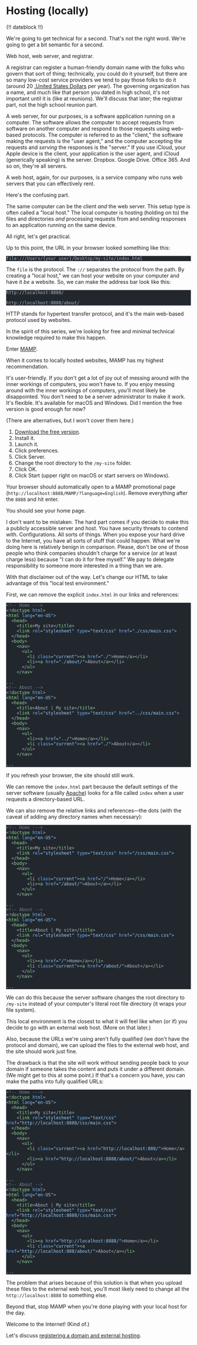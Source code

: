 # Hosting (locally)

{!! dateblock !!}

We're going to get technical for a second. That's not the right word. We're going to get a bit semantic for a second.

Web host, web server, and registrar.

A registrar can register a human-friendly domain name with the folks who govern that sort of thing; technically, you could do it yourself, but there are so many low-cost service providers we tend to pay those folks to do it (around 20 [.United States Dollars](USD) per year). The governing organization has a name, and much like that person you dated in high school, it's not important until it is (like at reunions). We'll discuss that later; the registrar part, not the high school reunion part.

A web server, for our purposes, is a software application running on a computer. The software allows the computer to accept requests from software on another computer and respond to those requests using web-based protocols. The computer is referred to as the "client," the software making the requests is the "user agent," and the computer accepting the requests and *serving* the responses is the "server." If you use iCloud, your Apple device is the client, your application is the user agent, and iCloud (generically speaking) is the server. Dropbox. Google Drive. Office 365. And so on, they're all servers.

A web host, again, for our purposes, is a service company who runs web servers that you can effectively rent.

Here's the confusing part.

The same computer can be the client *and* the web server. This setup type is often called a "local host." The local computer is hosting (holding on to) the files and directories *and* processing requests from and sending responses to an application running on the same device.

All right, let's get practical.

Up to this point, the URL in your browser looked something like this:

<pre class="shiki" style="background-color: #22272e"><code><span class="line"><span style="color: #ADBAC7">file:///Users/{your user}/Desktop/my-site/index.html</span></span>
<span class="line"></span></code></pre>

The `file` is the protocol. The `://` separates the protocol from the path. By creating a "local host," we can host your website on your computer and have it *be* a website. So, we can make the address bar look like this:

<pre class="shiki" style="background-color: #22272e"><code><span class="line"><span style="color: #ADBAC7">http://localhost:8888/</span></span>
<span class="line"></span>
<span class="line"><span style="color: #ADBAC7">http://localhost:8888/about/</span></span>
<span class="line"></span></code></pre>

HTTP stands for hypertext transfer protocol, and it's the main web-based protocol used by websites.

In the spirit of this series, we're looking for free and minimal technical knowledge required to make this happen.

Enter [MAMP](https://www.mamp.info/en/mamp/mac/).

When it comes to locally hosted websites, MAMP has my highest recommendation.

It's user-friendly. If you don't get a lot of joy out of messing around with the inner workings of computers, you won't have to. If you enjoy messing around with the inner workings of computers, you'll most likely be disappointed. You don't need to be a server administrator to make it work. It's flexible. It's available for macOS and Windows. Did I mention the free version is good enough for now?

(There are alternatives, but I won't cover them here.)

1. [Download the free version](https://www.mamp.info/en/mamp/).
2. Install it.
3. Launch it.
4. Click preferences.
5. Click Server.
6. Change the root directory to the `/my-site` folder.
7. Click OK.
8. Click Start (upper right on macOS or start servers on Windows).

Your browser should automatically open to a MAMP promotional page (`http://localhost:8888/MAMP/?language=English`). Remove everything after the `8888` and hit enter.

You should see your home page.

I don't want to be mistaken. The hard part comes if you decide to make this a publicly accessible server and host. You have security threats to contend with. Configurations. All sorts of things. When you expose your hard drive to the Internet, you have all sorts of stuff that could happen. What we're doing here is relatively benign in comparison. Please, don't be one of those people who think companies shouldn't charge for a service (or at least charge less) because "I can do it for free myself." We pay to delegate responsibility to someone more interested in a thing than we are.

With that disclaimer out of the way. Let's change our HTML to take advantage of this "local test environment."

First, we can remove the explicit `index.html` in our links and references:

<pre class="shiki focus" style="background-color: #22272e"><code><span class="line focus"><span style="color: #768390">&lt;!-- Home ---&gt;</span></span>
<span class="line"><span style="color: #ADBAC7">&lt;!</span><span style="color: #8DDB8C">doctype</span><span style="color: #ADBAC7"> </span><span style="color: #6CB6FF">html</span><span style="color: #ADBAC7">&gt;</span></span>
<span class="line"><span style="color: #ADBAC7">&lt;</span><span style="color: #8DDB8C">html</span><span style="color: #ADBAC7"> </span><span style="color: #6CB6FF">lang</span><span style="color: #ADBAC7">=</span><span style="color: #96D0FF">&quot;en-US&quot;</span><span style="color: #ADBAC7">&gt;</span></span>
<span class="line"><span style="color: #ADBAC7">  &lt;</span><span style="color: #8DDB8C">head</span><span style="color: #ADBAC7">&gt;</span></span>
<span class="line"><span style="color: #ADBAC7">    &lt;</span><span style="color: #8DDB8C">title</span><span style="color: #ADBAC7">&gt;My site&lt;/</span><span style="color: #8DDB8C">title</span><span style="color: #ADBAC7">&gt;</span></span>
<span class="line"><span style="color: #ADBAC7">    &lt;</span><span style="color: #8DDB8C">link</span><span style="color: #ADBAC7"> </span><span style="color: #6CB6FF">rel</span><span style="color: #ADBAC7">=</span><span style="color: #96D0FF">&quot;stylesheet&quot;</span><span style="color: #ADBAC7"> </span><span style="color: #6CB6FF">type</span><span style="color: #ADBAC7">=</span><span style="color: #96D0FF">&quot;text/css&quot;</span><span style="color: #ADBAC7"> </span><span style="color: #6CB6FF">href</span><span style="color: #ADBAC7">=</span><span style="color: #96D0FF">&quot;./css/main.css&quot;</span><span style="color: #ADBAC7">&gt;</span></span>
<span class="line"><span style="color: #ADBAC7">  &lt;/</span><span style="color: #8DDB8C">head</span><span style="color: #ADBAC7">&gt;</span></span>
<span class="line"><span style="color: #ADBAC7">  &lt;</span><span style="color: #8DDB8C">body</span><span style="color: #ADBAC7">&gt;</span></span>
<span class="line"><span style="color: #ADBAC7">    &lt;</span><span style="color: #8DDB8C">nav</span><span style="color: #ADBAC7">&gt;</span></span>
<span class="line"><span style="color: #ADBAC7">      &lt;</span><span style="color: #8DDB8C">ul</span><span style="color: #ADBAC7">&gt;</span></span>
<span class="line focus"><span style="color: #ADBAC7">        &lt;</span><span style="color: #8DDB8C">li</span><span style="color: #ADBAC7"> </span><span style="color: #6CB6FF">class</span><span style="color: #ADBAC7">=</span><span style="color: #96D0FF">&quot;current&quot;</span><span style="color: #ADBAC7">&gt;&lt;</span><span style="color: #8DDB8C">a</span><span style="color: #ADBAC7"> </span><span style="color: #6CB6FF">href</span><span style="color: #ADBAC7">=</span><span style="color: #96D0FF">&quot;./&quot;</span><span style="color: #ADBAC7">&gt;Home&lt;/</span><span style="color: #8DDB8C">a</span><span style="color: #ADBAC7">&gt;&lt;/</span><span style="color: #8DDB8C">li</span><span style="color: #ADBAC7">&gt;</span></span>
<span class="line focus"><span style="color: #ADBAC7">        &lt;</span><span style="color: #8DDB8C">li</span><span style="color: #ADBAC7">&gt;&lt;</span><span style="color: #8DDB8C">a</span><span style="color: #ADBAC7"> </span><span style="color: #6CB6FF">href</span><span style="color: #ADBAC7">=</span><span style="color: #96D0FF">&quot;./about/&quot;</span><span style="color: #ADBAC7">&gt;About&lt;/</span><span style="color: #8DDB8C">a</span><span style="color: #ADBAC7">&gt;&lt;/</span><span style="color: #8DDB8C">li</span><span style="color: #ADBAC7">&gt;</span></span>
<span class="line"><span style="color: #ADBAC7">      &lt;/</span><span style="color: #8DDB8C">ul</span><span style="color: #ADBAC7">&gt;</span></span>
<span class="line"><span style="color: #ADBAC7">    &lt;/</span><span style="color: #8DDB8C">nav</span><span style="color: #ADBAC7">&gt;  </span></span>
<span class="line"></span>
<span class="line"><span style="color: #ADBAC7">...</span></span>
<span class="line focus"><span style="color: #768390">&lt;!-- About --&gt;</span></span>
<span class="line"><span style="color: #ADBAC7">&lt;!</span><span style="color: #8DDB8C">doctype</span><span style="color: #ADBAC7"> </span><span style="color: #6CB6FF">html</span><span style="color: #ADBAC7">&gt;</span></span>
<span class="line"><span style="color: #ADBAC7">&lt;</span><span style="color: #8DDB8C">html</span><span style="color: #ADBAC7"> </span><span style="color: #6CB6FF">lang</span><span style="color: #ADBAC7">=</span><span style="color: #96D0FF">&quot;en-US&quot;</span><span style="color: #ADBAC7">&gt;</span></span>
<span class="line"><span style="color: #ADBAC7">  &lt;</span><span style="color: #8DDB8C">head</span><span style="color: #ADBAC7">&gt;</span></span>
<span class="line"><span style="color: #ADBAC7">    &lt;</span><span style="color: #8DDB8C">title</span><span style="color: #ADBAC7">&gt;About | My site&lt;/</span><span style="color: #8DDB8C">title</span><span style="color: #ADBAC7">&gt;</span></span>
<span class="line"><span style="color: #ADBAC7">    &lt;</span><span style="color: #8DDB8C">link</span><span style="color: #ADBAC7"> </span><span style="color: #6CB6FF">rel</span><span style="color: #ADBAC7">=</span><span style="color: #96D0FF">&quot;stylesheet&quot;</span><span style="color: #ADBAC7"> </span><span style="color: #6CB6FF">type</span><span style="color: #ADBAC7">=</span><span style="color: #96D0FF">&quot;text/css&quot;</span><span style="color: #ADBAC7"> </span><span style="color: #6CB6FF">href</span><span style="color: #ADBAC7">=</span><span style="color: #96D0FF">&quot;../css/main.css&quot;</span><span style="color: #ADBAC7">&gt;</span></span>
<span class="line"><span style="color: #ADBAC7">  &lt;/</span><span style="color: #8DDB8C">head</span><span style="color: #ADBAC7">&gt;</span></span>
<span class="line"><span style="color: #ADBAC7">  &lt;</span><span style="color: #8DDB8C">body</span><span style="color: #ADBAC7">&gt;</span></span>
<span class="line"><span style="color: #ADBAC7">    &lt;</span><span style="color: #8DDB8C">nav</span><span style="color: #ADBAC7">&gt;</span></span>
<span class="line"><span style="color: #ADBAC7">      &lt;</span><span style="color: #8DDB8C">ul</span><span style="color: #ADBAC7">&gt;</span></span>
<span class="line focus"><span style="color: #ADBAC7">        &lt;</span><span style="color: #8DDB8C">li</span><span style="color: #ADBAC7">&gt;&lt;</span><span style="color: #8DDB8C">a</span><span style="color: #ADBAC7"> </span><span style="color: #6CB6FF">href</span><span style="color: #ADBAC7">=</span><span style="color: #96D0FF">&quot;../&quot;</span><span style="color: #ADBAC7">&gt;Home&lt;/</span><span style="color: #8DDB8C">a</span><span style="color: #ADBAC7">&gt;&lt;/</span><span style="color: #8DDB8C">li</span><span style="color: #ADBAC7">&gt;</span></span>
<span class="line focus"><span style="color: #ADBAC7">        &lt;</span><span style="color: #8DDB8C">li</span><span style="color: #ADBAC7"> </span><span style="color: #6CB6FF">class</span><span style="color: #ADBAC7">=</span><span style="color: #96D0FF">&quot;current&quot;</span><span style="color: #ADBAC7">&gt;&lt;</span><span style="color: #8DDB8C">a</span><span style="color: #ADBAC7"> </span><span style="color: #6CB6FF">href</span><span style="color: #ADBAC7">=</span><span style="color: #96D0FF">&quot;./&quot;</span><span style="color: #ADBAC7">&gt;About&lt;/</span><span style="color: #8DDB8C">a</span><span style="color: #ADBAC7">&gt;&lt;/</span><span style="color: #8DDB8C">li</span><span style="color: #ADBAC7">&gt;</span></span>
<span class="line"><span style="color: #ADBAC7">      &lt;/</span><span style="color: #8DDB8C">ul</span><span style="color: #ADBAC7">&gt;</span></span>
<span class="line"><span style="color: #ADBAC7">    &lt;/</span><span style="color: #8DDB8C">nav</span><span style="color: #ADBAC7">&gt;</span></span>
<span class="line"></span>
<span class="line"><span style="color: #ADBAC7">...</span></span>
<span class="line"></span></code></pre>

If you refresh your browser, the site should still work.

We can remove the `index.html` part because the default settings of the server software (usually [Apache](https://www.apache.org)) looks for a file called `index` when a user requests a directory-based URL.

We can also remove the relative links and references—the dots (with the caveat of adding any directory names when necessary):

<pre class="shiki focus" style="background-color: #22272e"><code><span class="line focus"><span style="color: #768390">&lt;!-- Home ---&gt;</span></span>
<span class="line"><span style="color: #ADBAC7">&lt;!</span><span style="color: #8DDB8C">doctype</span><span style="color: #ADBAC7"> </span><span style="color: #6CB6FF">html</span><span style="color: #ADBAC7">&gt;</span></span>
<span class="line"><span style="color: #ADBAC7">&lt;</span><span style="color: #8DDB8C">html</span><span style="color: #ADBAC7"> </span><span style="color: #6CB6FF">lang</span><span style="color: #ADBAC7">=</span><span style="color: #96D0FF">&quot;en-US&quot;</span><span style="color: #ADBAC7">&gt;</span></span>
<span class="line"><span style="color: #ADBAC7">  &lt;</span><span style="color: #8DDB8C">head</span><span style="color: #ADBAC7">&gt;</span></span>
<span class="line"><span style="color: #ADBAC7">    &lt;</span><span style="color: #8DDB8C">title</span><span style="color: #ADBAC7">&gt;My site&lt;/</span><span style="color: #8DDB8C">title</span><span style="color: #ADBAC7">&gt;</span></span>
<span class="line focus"><span style="color: #ADBAC7">    &lt;</span><span style="color: #8DDB8C">link</span><span style="color: #ADBAC7"> </span><span style="color: #6CB6FF">rel</span><span style="color: #ADBAC7">=</span><span style="color: #96D0FF">&quot;stylesheet&quot;</span><span style="color: #ADBAC7"> </span><span style="color: #6CB6FF">type</span><span style="color: #ADBAC7">=</span><span style="color: #96D0FF">&quot;text/css&quot;</span><span style="color: #ADBAC7"> </span><span style="color: #6CB6FF">href</span><span style="color: #ADBAC7">=</span><span style="color: #96D0FF">&quot;/css/main.css&quot;</span><span style="color: #ADBAC7">&gt;</span></span>
<span class="line"><span style="color: #ADBAC7">  &lt;/</span><span style="color: #8DDB8C">head</span><span style="color: #ADBAC7">&gt;</span></span>
<span class="line"><span style="color: #ADBAC7">  &lt;</span><span style="color: #8DDB8C">body</span><span style="color: #ADBAC7">&gt;</span></span>
<span class="line"><span style="color: #ADBAC7">    &lt;</span><span style="color: #8DDB8C">nav</span><span style="color: #ADBAC7">&gt;</span></span>
<span class="line"><span style="color: #ADBAC7">      &lt;</span><span style="color: #8DDB8C">ul</span><span style="color: #ADBAC7">&gt;</span></span>
<span class="line focus"><span style="color: #ADBAC7">        &lt;</span><span style="color: #8DDB8C">li</span><span style="color: #ADBAC7"> </span><span style="color: #6CB6FF">class</span><span style="color: #ADBAC7">=</span><span style="color: #96D0FF">&quot;current&quot;</span><span style="color: #ADBAC7">&gt;&lt;</span><span style="color: #8DDB8C">a</span><span style="color: #ADBAC7"> </span><span style="color: #6CB6FF">href</span><span style="color: #ADBAC7">=</span><span style="color: #96D0FF">&quot;/&quot;</span><span style="color: #ADBAC7">&gt;Home&lt;/</span><span style="color: #8DDB8C">a</span><span style="color: #ADBAC7">&gt;&lt;/</span><span style="color: #8DDB8C">li</span><span style="color: #ADBAC7">&gt;</span></span>
<span class="line focus"><span style="color: #ADBAC7">        &lt;</span><span style="color: #8DDB8C">li</span><span style="color: #ADBAC7">&gt;&lt;</span><span style="color: #8DDB8C">a</span><span style="color: #ADBAC7"> </span><span style="color: #6CB6FF">href</span><span style="color: #ADBAC7">=</span><span style="color: #96D0FF">&quot;/about/&quot;</span><span style="color: #ADBAC7">&gt;About&lt;/</span><span style="color: #8DDB8C">a</span><span style="color: #ADBAC7">&gt;&lt;/</span><span style="color: #8DDB8C">li</span><span style="color: #ADBAC7">&gt;</span></span>
<span class="line"><span style="color: #ADBAC7">      &lt;/</span><span style="color: #8DDB8C">ul</span><span style="color: #ADBAC7">&gt;</span></span>
<span class="line"><span style="color: #ADBAC7">    &lt;/</span><span style="color: #8DDB8C">nav</span><span style="color: #ADBAC7">&gt;  </span></span>
<span class="line"></span>
<span class="line"><span style="color: #ADBAC7">...</span></span>
<span class="line focus"><span style="color: #768390">&lt;!-- About --&gt;</span></span>
<span class="line"><span style="color: #ADBAC7">&lt;!</span><span style="color: #8DDB8C">doctype</span><span style="color: #ADBAC7"> </span><span style="color: #6CB6FF">html</span><span style="color: #ADBAC7">&gt;</span></span>
<span class="line"><span style="color: #ADBAC7">&lt;</span><span style="color: #8DDB8C">html</span><span style="color: #ADBAC7"> </span><span style="color: #6CB6FF">lang</span><span style="color: #ADBAC7">=</span><span style="color: #96D0FF">&quot;en-US&quot;</span><span style="color: #ADBAC7">&gt;</span></span>
<span class="line"><span style="color: #ADBAC7">  &lt;</span><span style="color: #8DDB8C">head</span><span style="color: #ADBAC7">&gt;</span></span>
<span class="line"><span style="color: #ADBAC7">    &lt;</span><span style="color: #8DDB8C">title</span><span style="color: #ADBAC7">&gt;About | My site&lt;/</span><span style="color: #8DDB8C">title</span><span style="color: #ADBAC7">&gt;</span></span>
<span class="line focus"><span style="color: #ADBAC7">    &lt;</span><span style="color: #8DDB8C">link</span><span style="color: #ADBAC7"> </span><span style="color: #6CB6FF">rel</span><span style="color: #ADBAC7">=</span><span style="color: #96D0FF">&quot;stylesheet&quot;</span><span style="color: #ADBAC7"> </span><span style="color: #6CB6FF">type</span><span style="color: #ADBAC7">=</span><span style="color: #96D0FF">&quot;text/css&quot;</span><span style="color: #ADBAC7"> </span><span style="color: #6CB6FF">href</span><span style="color: #ADBAC7">=</span><span style="color: #96D0FF">&quot;/css/main.css&quot;</span><span style="color: #ADBAC7">&gt;</span></span>
<span class="line"><span style="color: #ADBAC7">  &lt;/</span><span style="color: #8DDB8C">head</span><span style="color: #ADBAC7">&gt;</span></span>
<span class="line"><span style="color: #ADBAC7">  &lt;</span><span style="color: #8DDB8C">body</span><span style="color: #ADBAC7">&gt;</span></span>
<span class="line"><span style="color: #ADBAC7">    &lt;</span><span style="color: #8DDB8C">nav</span><span style="color: #ADBAC7">&gt;</span></span>
<span class="line"><span style="color: #ADBAC7">      &lt;</span><span style="color: #8DDB8C">ul</span><span style="color: #ADBAC7">&gt;</span></span>
<span class="line focus"><span style="color: #ADBAC7">        &lt;</span><span style="color: #8DDB8C">li</span><span style="color: #ADBAC7">&gt;&lt;</span><span style="color: #8DDB8C">a</span><span style="color: #ADBAC7"> </span><span style="color: #6CB6FF">href</span><span style="color: #ADBAC7">=</span><span style="color: #96D0FF">&quot;/&quot;</span><span style="color: #ADBAC7">&gt;Home&lt;/</span><span style="color: #8DDB8C">a</span><span style="color: #ADBAC7">&gt;&lt;/</span><span style="color: #8DDB8C">li</span><span style="color: #ADBAC7">&gt;</span></span>
<span class="line focus"><span style="color: #ADBAC7">        &lt;</span><span style="color: #8DDB8C">li</span><span style="color: #ADBAC7"> </span><span style="color: #6CB6FF">class</span><span style="color: #ADBAC7">=</span><span style="color: #96D0FF">&quot;current&quot;</span><span style="color: #ADBAC7">&gt;&lt;</span><span style="color: #8DDB8C">a</span><span style="color: #ADBAC7"> </span><span style="color: #6CB6FF">href</span><span style="color: #ADBAC7">=</span><span style="color: #96D0FF">&quot;/about/&quot;</span><span style="color: #ADBAC7">&gt;About&lt;/</span><span style="color: #8DDB8C">a</span><span style="color: #ADBAC7">&gt;&lt;/</span><span style="color: #8DDB8C">li</span><span style="color: #ADBAC7">&gt;</span></span>
<span class="line"><span style="color: #ADBAC7">      &lt;/</span><span style="color: #8DDB8C">ul</span><span style="color: #ADBAC7">&gt;</span></span>
<span class="line"><span style="color: #ADBAC7">    &lt;/</span><span style="color: #8DDB8C">nav</span><span style="color: #ADBAC7">&gt;</span></span>
<span class="line"></span>
<span class="line"><span style="color: #ADBAC7">...</span></span>
<span class="line"></span></code></pre>

We can do this because the server software changes the root directory to `/my-site` instead of your computer's literal root file directory (it wraps your file system).

This local environment is the closest to what it will feel like when (or if) you decide to go with an external web host. (More on that later.)

Also, because the URLs we're using aren't fully qualified (we don't have the protocol and domain), we can upload the files to the external web host, and the site should work just fine.

The drawback is that the site will work without sending people back to your domain if someone takes the content and puts it under a different domain. (We might get to this at some point.) If that's a concern you have, you can make the paths into fully qualified URLs:

<pre class="shiki focus" style="background-color: #22272e"><code><span class="line focus"><span style="color: #768390">&lt;!-- Home ---&gt;</span></span>
<span class="line"><span style="color: #ADBAC7">&lt;!</span><span style="color: #8DDB8C">doctype</span><span style="color: #ADBAC7"> </span><span style="color: #6CB6FF">html</span><span style="color: #ADBAC7">&gt;</span></span>
<span class="line"><span style="color: #ADBAC7">&lt;</span><span style="color: #8DDB8C">html</span><span style="color: #ADBAC7"> </span><span style="color: #6CB6FF">lang</span><span style="color: #ADBAC7">=</span><span style="color: #96D0FF">&quot;en-US&quot;</span><span style="color: #ADBAC7">&gt;</span></span>
<span class="line"><span style="color: #ADBAC7">  &lt;</span><span style="color: #8DDB8C">head</span><span style="color: #ADBAC7">&gt;</span></span>
<span class="line"><span style="color: #ADBAC7">    &lt;</span><span style="color: #8DDB8C">title</span><span style="color: #ADBAC7">&gt;My site&lt;/</span><span style="color: #8DDB8C">title</span><span style="color: #ADBAC7">&gt;</span></span>
<span class="line focus"><span style="color: #ADBAC7">    &lt;</span><span style="color: #8DDB8C">link</span><span style="color: #ADBAC7"> </span><span style="color: #6CB6FF">rel</span><span style="color: #ADBAC7">=</span><span style="color: #96D0FF">&quot;stylesheet&quot;</span><span style="color: #ADBAC7"> </span><span style="color: #6CB6FF">type</span><span style="color: #ADBAC7">=</span><span style="color: #96D0FF">&quot;text/css&quot;</span><span style="color: #ADBAC7"> </span><span style="color: #6CB6FF">href</span><span style="color: #ADBAC7">=</span><span style="color: #96D0FF">&quot;http://localhost:8888/css/main.css&quot;</span><span style="color: #ADBAC7">&gt;</span></span>
<span class="line"><span style="color: #ADBAC7">  &lt;/</span><span style="color: #8DDB8C">head</span><span style="color: #ADBAC7">&gt;</span></span>
<span class="line"><span style="color: #ADBAC7">  &lt;</span><span style="color: #8DDB8C">body</span><span style="color: #ADBAC7">&gt;</span></span>
<span class="line"><span style="color: #ADBAC7">    &lt;</span><span style="color: #8DDB8C">nav</span><span style="color: #ADBAC7">&gt;</span></span>
<span class="line"><span style="color: #ADBAC7">      &lt;</span><span style="color: #8DDB8C">ul</span><span style="color: #ADBAC7">&gt;</span></span>
<span class="line focus"><span style="color: #ADBAC7">        &lt;</span><span style="color: #8DDB8C">li</span><span style="color: #ADBAC7"> </span><span style="color: #6CB6FF">class</span><span style="color: #ADBAC7">=</span><span style="color: #96D0FF">&quot;current&quot;</span><span style="color: #ADBAC7">&gt;&lt;</span><span style="color: #8DDB8C">a</span><span style="color: #ADBAC7"> </span><span style="color: #6CB6FF">href</span><span style="color: #ADBAC7">=</span><span style="color: #96D0FF">&quot;http://localhost:888/&quot;</span><span style="color: #ADBAC7">&gt;Home&lt;/</span><span style="color: #8DDB8C">a</span><span style="color: #ADBAC7">&gt;&lt;/</span><span style="color: #8DDB8C">li</span><span style="color: #ADBAC7">&gt;</span></span>
<span class="line focus"><span style="color: #ADBAC7">        &lt;</span><span style="color: #8DDB8C">li</span><span style="color: #ADBAC7">&gt;&lt;</span><span style="color: #8DDB8C">a</span><span style="color: #ADBAC7"> </span><span style="color: #6CB6FF">href</span><span style="color: #ADBAC7">=</span><span style="color: #96D0FF">&quot;http://localhost:8888/about/&quot;</span><span style="color: #ADBAC7">&gt;About&lt;/</span><span style="color: #8DDB8C">a</span><span style="color: #ADBAC7">&gt;&lt;/</span><span style="color: #8DDB8C">li</span><span style="color: #ADBAC7">&gt;</span></span>
<span class="line"><span style="color: #ADBAC7">      &lt;/</span><span style="color: #8DDB8C">ul</span><span style="color: #ADBAC7">&gt;</span></span>
<span class="line"><span style="color: #ADBAC7">    &lt;/</span><span style="color: #8DDB8C">nav</span><span style="color: #ADBAC7">&gt;  </span></span>
<span class="line"></span>
<span class="line"><span style="color: #ADBAC7">...</span></span>
<span class="line focus"><span style="color: #768390">&lt;!-- About --&gt;</span></span>
<span class="line"><span style="color: #ADBAC7">&lt;!</span><span style="color: #8DDB8C">doctype</span><span style="color: #ADBAC7"> </span><span style="color: #6CB6FF">html</span><span style="color: #ADBAC7">&gt;</span></span>
<span class="line"><span style="color: #ADBAC7">&lt;</span><span style="color: #8DDB8C">html</span><span style="color: #ADBAC7"> </span><span style="color: #6CB6FF">lang</span><span style="color: #ADBAC7">=</span><span style="color: #96D0FF">&quot;en-US&quot;</span><span style="color: #ADBAC7">&gt;</span></span>
<span class="line"><span style="color: #ADBAC7">  &lt;</span><span style="color: #8DDB8C">head</span><span style="color: #ADBAC7">&gt;</span></span>
<span class="line"><span style="color: #ADBAC7">    &lt;</span><span style="color: #8DDB8C">title</span><span style="color: #ADBAC7">&gt;About | My site&lt;/</span><span style="color: #8DDB8C">title</span><span style="color: #ADBAC7">&gt;</span></span>
<span class="line focus"><span style="color: #ADBAC7">    &lt;</span><span style="color: #8DDB8C">link</span><span style="color: #ADBAC7"> </span><span style="color: #6CB6FF">rel</span><span style="color: #ADBAC7">=</span><span style="color: #96D0FF">&quot;stylesheet&quot;</span><span style="color: #ADBAC7"> </span><span style="color: #6CB6FF">type</span><span style="color: #ADBAC7">=</span><span style="color: #96D0FF">&quot;text/css&quot;</span><span style="color: #ADBAC7"> </span><span style="color: #6CB6FF">href</span><span style="color: #ADBAC7">=</span><span style="color: #96D0FF">&quot;http://localhost:8888/css/main.css&quot;</span><span style="color: #ADBAC7">&gt;</span></span>
<span class="line"><span style="color: #ADBAC7">  &lt;/</span><span style="color: #8DDB8C">head</span><span style="color: #ADBAC7">&gt;</span></span>
<span class="line"><span style="color: #ADBAC7">  &lt;</span><span style="color: #8DDB8C">body</span><span style="color: #ADBAC7">&gt;</span></span>
<span class="line"><span style="color: #ADBAC7">    &lt;</span><span style="color: #8DDB8C">nav</span><span style="color: #ADBAC7">&gt;</span></span>
<span class="line"><span style="color: #ADBAC7">      &lt;</span><span style="color: #8DDB8C">ul</span><span style="color: #ADBAC7">&gt;</span></span>
<span class="line focus"><span style="color: #ADBAC7">        &lt;</span><span style="color: #8DDB8C">li</span><span style="color: #ADBAC7">&gt;&lt;</span><span style="color: #8DDB8C">a</span><span style="color: #ADBAC7"> </span><span style="color: #6CB6FF">href</span><span style="color: #ADBAC7">=</span><span style="color: #96D0FF">&quot;http://localhost:8888/&quot;</span><span style="color: #ADBAC7">&gt;Home&lt;/</span><span style="color: #8DDB8C">a</span><span style="color: #ADBAC7">&gt;&lt;/</span><span style="color: #8DDB8C">li</span><span style="color: #ADBAC7">&gt;</span></span>
<span class="line focus"><span style="color: #ADBAC7">        &lt;</span><span style="color: #8DDB8C">li</span><span style="color: #ADBAC7"> </span><span style="color: #6CB6FF">class</span><span style="color: #ADBAC7">=</span><span style="color: #96D0FF">&quot;current&quot;</span><span style="color: #ADBAC7">&gt;&lt;</span><span style="color: #8DDB8C">a</span><span style="color: #ADBAC7"> </span><span style="color: #6CB6FF">href</span><span style="color: #ADBAC7">=</span><span style="color: #96D0FF">&quot;http://localhost:888/about/&quot;</span><span style="color: #ADBAC7">&gt;About&lt;/</span><span style="color: #8DDB8C">a</span><span style="color: #ADBAC7">&gt;&lt;/</span><span style="color: #8DDB8C">li</span><span style="color: #ADBAC7">&gt;</span></span>
<span class="line"><span style="color: #ADBAC7">      &lt;/</span><span style="color: #8DDB8C">ul</span><span style="color: #ADBAC7">&gt;</span></span>
<span class="line"><span style="color: #ADBAC7">    &lt;/</span><span style="color: #8DDB8C">nav</span><span style="color: #ADBAC7">&gt;</span></span>
<span class="line"></span>
<span class="line"><span style="color: #ADBAC7">...</span></span>
<span class="line"></span></code></pre>

The problem that arises because of this solution is that when you upload these files to the external web host, you'll most likely need to change all the `http://localhost:8888` to something else.

Beyond that, stop MAMP when you're done playing with your local host for the day.

Welcome to the Internet! (Kind of.)

Let's discuss [registering a domain and external hosting](/essays-and-editorials/webdev/absolute-beginners/hosting-externally/).
